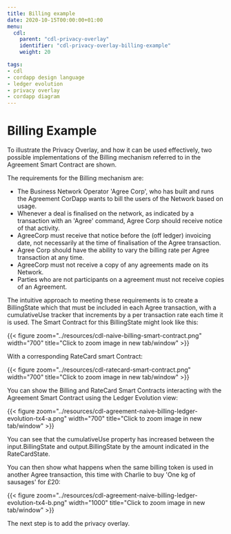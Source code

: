 ```yaml
---
title: Billing example
date: 2020-10-15T00:00:00+01:00
menu:
  cdl:
    parent: "cdl-privacy-overlay"
    identifier: "cdl-privacy-overlay-billing-example"
    weight: 20

tags:
- cdl
- cordapp design language
- ledger evolution
- privacy overlay
- cordapp diagram
---
```


# Billing Example

To illustrate the Privacy Overlay, and how it can be used effectively, two possible implementations of the Billing mechanism referred to in the Agreement Smart Contract are shown.

The requirements for the Billing mechanism are:

* The Business Network Operator 'Agree Corp', who has built and runs the Agreement CorDapp wants to bill the users of the Network based on usage.
* Whenever a deal is finalised on the network, as indicated by a transaction with an 'Agree' command, Agree Corp should receive notice of that activity.
* AgreeCorp must receive that notice before the (off ledger) invoicing date, not necessarily at the time of finalisation of the Agree transaction.
* Agree Corp should have the ability to vary the billing rate per Agree transaction at any time.
* AgreeCorp must not receive a copy of any agreements made on its Network.
* Parties who are not participants on a agreement must not receive copies of an Agreement.

The intuitive approach to meeting these requirements is to create a BillingState which that must be included in each Agree transaction, with a cumulativeUse tracker that increments by a per transaction rate each time it is used. The Smart Contract for this BillingState might look like this:

{{< figure zoom="../resources/cdl-naive-billing-smart-contract.png" width="700" title="Click to zoom image in new tab/window" >}}

With a corresponding RateCard smart Contract:

{{< figure zoom="../resources/cdl-ratecard-smart-contract.png" width="700" title="Click to zoom image in new tab/window" >}}

You can show the Billing and RateCard Smart Contracts interacting with the Agreement Smart Contract using the Ledger Evolution view:

{{< figure zoom="../resources/cdl-agreement-naive-billing-ledger-evolution-tx4-a.png" width="700" title="Click to zoom image in new tab/window" >}}

You can see that the cumulativeUse property has increased between the input.BillingState and output.BillingState by the amount indicated in the RateCardState.

You can then show what happens when the same billing token is used in another Agree transaction, this time with Charlie to buy 'One kg of sausages' for £20:

{{< figure zoom="../resources/cdl-agreement-naive-billing-ledger-evolution-tx4-b.png" width="1000" title="Click to zoom image in new tab/window" >}}

The next step is to add the privacy overlay.
